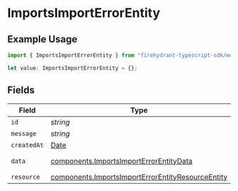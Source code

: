 # ImportsImportErrorEntity

## Example Usage

```typescript
import { ImportsImportErrorEntity } from "firehydrant-typescript-sdk/models/components";

let value: ImportsImportErrorEntity = {};
```

## Fields

| Field                                                                                                                  | Type                                                                                                                   | Required                                                                                                               | Description                                                                                                            |
| ---------------------------------------------------------------------------------------------------------------------- | ---------------------------------------------------------------------------------------------------------------------- | ---------------------------------------------------------------------------------------------------------------------- | ---------------------------------------------------------------------------------------------------------------------- |
| `id`                                                                                                                   | *string*                                                                                                               | :heavy_minus_sign:                                                                                                     | N/A                                                                                                                    |
| `message`                                                                                                              | *string*                                                                                                               | :heavy_minus_sign:                                                                                                     | N/A                                                                                                                    |
| `createdAt`                                                                                                            | [Date](https://developer.mozilla.org/en-US/docs/Web/JavaScript/Reference/Global_Objects/Date)                          | :heavy_minus_sign:                                                                                                     | N/A                                                                                                                    |
| `data`                                                                                                                 | [components.ImportsImportErrorEntityData](../../models/components/importsimporterrorentitydata.md)                     | :heavy_minus_sign:                                                                                                     | Additional error data                                                                                                  |
| `resource`                                                                                                             | [components.ImportsImportErrorEntityResourceEntity](../../models/components/importsimporterrorentityresourceentity.md) | :heavy_minus_sign:                                                                                                     | N/A                                                                                                                    |